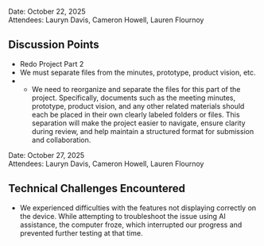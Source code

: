 Date: October 22, 2025<br>
Attendees: Lauryn Davis, Cameron Howell, Lauren Flournoy 

## Discussion Points
- Redo Project Part 2
- We must separate files from the minutes, prototype, product vision, etc.
- - We need to reorganize and separate the files for this part of the project. Specifically, documents such as the meeting minutes, prototype, product vision, and any other related materials should each be placed in their own clearly labeled folders or files. This separation will make the project easier to navigate, ensure clarity during review, and help maintain a structured format for submission and collaboration.

Date: October 27, 2025 <br>
Attendees: Lauryn Davis, Cameron Howell, Lauren Flournoy 
## Technical Challenges Encountered
- We experienced difficulties with the features not displaying correctly on the device. While attempting to troubleshoot the issue using AI assistance, the computer froze, which interrupted our progress and prevented further testing at that time.
